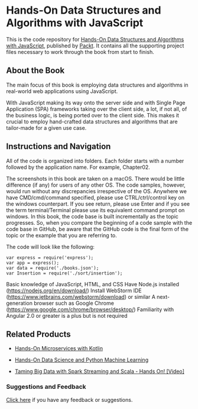 # Hands-On Data Structures and Algorithms with JavaScript
This is the code repository for [Hands-On Data Structures and Algorithms with JavaScript](https://www.packtpub.com/web-development/hands-data-structures-and-algorithms-javascript?utm_source=github&utm_medium=repository&utm_campaign=9781788398558), published by [Packt](https://www.packtpub.com/?utm_source=github). It contains all the supporting project files necessary to work through the book from start to finish.
## About the Book
The main focus of this book is employing data structures and algorithms in real-world web applications using JavaScript.

With JavaScript making its way onto the server side and with Single Page Application (SPA) frameworks taking over the client side, a lot, if not all, of the business logic, is being ported over to the client side. This makes it crucial to employ hand-crafted data structures and algorithms that are tailor-made for a given use case.


## Instructions and Navigation
All of the code is organized into folders. Each folder starts with a number followed by the application name. For example, Chapter02.

The screenshots in this book are taken on a macOS. There would be little difference (if any) for users of any other OS. The code samples, however, would run without any discrepancies irrespective of the OS. Anywhere we have CMD/cmd/command specified, please use CTRL/ctrl/control key on the windows counterpart. If you see return, please use Enter and if you see the term terminal/Terminal please use its equivalent command prompt on windows. 
In this book, the code base is built incrementally as the topic progresses. So, when you compare the beginning of a code sample with the code base in GitHub, be aware that the GitHub code is the final form of the topic or the example that you are referring to.

The code will look like the following:
```
var express = require('express');
var app = express();
var data = require('./books.json');
var Insertion = require('./sort/insertion');
```

Basic knowledge of JavaScript, HTML, and CSS
Have Node.js installed (https://nodejs.org/en/download/)
Install WebStorm IDE (https://www.jetbrains.com/webstorm/download) or similar
A next-generation browser such as Google Chrome (https://www.google.com/chrome/browser/desktop/)
Familiarity with Angular 2.0 or greater is a plus but is not required

## Related Products
* [Hands-On Microservices with Kotlin](https://www.packtpub.com/web-development/microservices-kotlin?utm_source=github&utm_medium=repository&utm_campaign=9781788471459)

* [Hands-On Data Science and Python Machine Learning](https://www.packtpub.com/big-data-and-business-intelligence/hands-data-science-and-python-machine-learning?utm_source=github&utm_medium=repository&utm_campaign=9781787280748)

* [Taming Big Data with Spark Streaming and Scala - Hands On! [Video]](https://www.packtpub.com/big-data-and-business-intelligence/taming-big-data-spark-streaming-and-scala-–-hands-video?utm_source=github&utm_medium=repository&utm_campaign=9781787123915)

### Suggestions and Feedback
[Click here](https://docs.google.com/forms/d/e/1FAIpQLSe5qwunkGf6PUvzPirPDtuy1Du5Rlzew23UBp2S-P3wB-GcwQ/viewform) if you have any feedback or suggestions.

